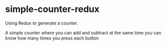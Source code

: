 # simple-counter-redux
Using Redux to generate a counter.

A simple counter where you can add and subtract at the same time you can know how many times you press each button

